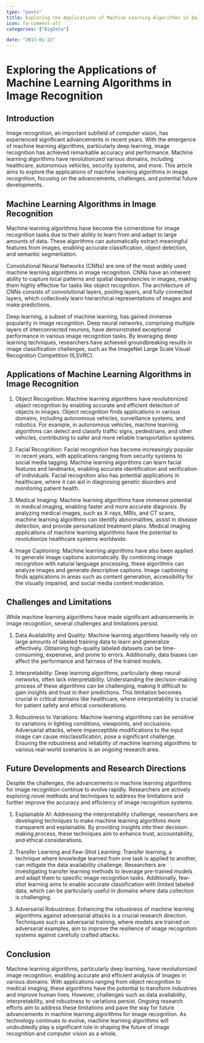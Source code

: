 ```yaml
---
type: "posts"
title: Exploring the Applications of Machine Learning Algorithms in Image Recognition
icon: fa-comment-alt
categories: ["BigData"]

date: "2013-01-22"
---
```




# Exploring the Applications of Machine Learning Algorithms in Image Recognition

## Introduction

Image recognition, an important subfield of computer vision, has experienced significant advancements in recent years. With the emergence of machine learning algorithms, particularly deep learning, image recognition has achieved remarkable accuracy and performance. Machine learning algorithms have revolutionized various domains, including healthcare, autonomous vehicles, security systems, and more. This article aims to explore the applications of machine learning algorithms in image recognition, focusing on the advancements, challenges, and potential future developments.

## Machine Learning Algorithms in Image Recognition

Machine learning algorithms have become the cornerstone for image recognition tasks due to their ability to learn from and adapt to large amounts of data. These algorithms can automatically extract meaningful features from images, enabling accurate classification, object detection, and semantic segmentation.

Convolutional Neural Networks (CNNs) are one of the most widely used machine learning algorithms in image recognition. CNNs have an inherent ability to capture local patterns and spatial dependencies in images, making them highly effective for tasks like object recognition. The architecture of CNNs consists of convolutional layers, pooling layers, and fully connected layers, which collectively learn hierarchical representations of images and make predictions.

Deep learning, a subset of machine learning, has gained immense popularity in image recognition. Deep neural networks, comprising multiple layers of interconnected neurons, have demonstrated exceptional performance in various image recognition tasks. By leveraging deep learning techniques, researchers have achieved groundbreaking results in image classification challenges, such as the ImageNet Large Scale Visual Recognition Competition (ILSVRC).

## Applications of Machine Learning Algorithms in Image Recognition

1. Object Recognition: Machine learning algorithms have revolutionized object recognition by enabling accurate and efficient detection of objects in images. Object recognition finds applications in various domains, including autonomous vehicles, surveillance systems, and robotics. For example, in autonomous vehicles, machine learning algorithms can detect and classify traffic signs, pedestrians, and other vehicles, contributing to safer and more reliable transportation systems.

2. Facial Recognition: Facial recognition has become increasingly popular in recent years, with applications ranging from security systems to social media tagging. Machine learning algorithms can learn facial features and landmarks, enabling accurate identification and verification of individuals. Facial recognition also has potential applications in healthcare, where it can aid in diagnosing genetic disorders and monitoring patient health.

3. Medical Imaging: Machine learning algorithms have immense potential in medical imaging, enabling faster and more accurate diagnosis. By analyzing medical images, such as X-rays, MRIs, and CT scans, machine learning algorithms can identify abnormalities, assist in disease detection, and provide personalized treatment plans. Medical imaging applications of machine learning algorithms have the potential to revolutionize healthcare systems worldwide.

4. Image Captioning: Machine learning algorithms have also been applied to generate image captions automatically. By combining image recognition with natural language processing, these algorithms can analyze images and generate descriptive captions. Image captioning finds applications in areas such as content generation, accessibility for the visually impaired, and social media content moderation.

## Challenges and Limitations

While machine learning algorithms have made significant advancements in image recognition, several challenges and limitations persist.

1. Data Availability and Quality: Machine learning algorithms heavily rely on large amounts of labeled training data to learn and generalize effectively. Obtaining high-quality labeled datasets can be time-consuming, expensive, and prone to errors. Additionally, data biases can affect the performance and fairness of the trained models.

2. Interpretability: Deep learning algorithms, particularly deep neural networks, often lack interpretability. Understanding the decision-making process of these algorithms can be challenging, making it difficult to gain insights and trust in their predictions. This limitation becomes crucial in critical domains like healthcare, where interpretability is crucial for patient safety and ethical considerations.

3. Robustness to Variations: Machine learning algorithms can be sensitive to variations in lighting conditions, viewpoints, and occlusions. Adversarial attacks, where imperceptible modifications to the input image can cause misclassification, pose a significant challenge. Ensuring the robustness and reliability of machine learning algorithms to various real-world scenarios is an ongoing research area.

## Future Developments and Research Directions

Despite the challenges, the advancements in machine learning algorithms for image recognition continue to evolve rapidly. Researchers are actively exploring novel methods and techniques to address the limitations and further improve the accuracy and efficiency of image recognition systems.

1. Explainable AI: Addressing the interpretability challenge, researchers are developing techniques to make machine learning algorithms more transparent and explainable. By providing insights into their decision-making process, these techniques aim to enhance trust, accountability, and ethical considerations.

2. Transfer Learning and Few-Shot Learning: Transfer learning, a technique where knowledge learned from one task is applied to another, can mitigate the data availability challenge. Researchers are investigating transfer learning methods to leverage pre-trained models and adapt them to specific image recognition tasks. Additionally, few-shot learning aims to enable accurate classification with limited labeled data, which can be particularly useful in domains where data collection is challenging.

3. Adversarial Robustness: Enhancing the robustness of machine learning algorithms against adversarial attacks is a crucial research direction. Techniques such as adversarial training, where models are trained on adversarial examples, aim to improve the resilience of image recognition systems against carefully crafted attacks.

## Conclusion

Machine learning algorithms, particularly deep learning, have revolutionized image recognition, enabling accurate and efficient analysis of images in various domains. With applications ranging from object recognition to medical imaging, these algorithms have the potential to transform industries and improve human lives. However, challenges such as data availability, interpretability, and robustness to variations persist. Ongoing research efforts aim to address these limitations and pave the way for future advancements in machine learning algorithms for image recognition. As technology continues to evolve, machine learning algorithms will undoubtedly play a significant role in shaping the future of image recognition and computer vision as a whole.